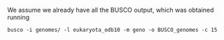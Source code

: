 We assume we already have all the BUSCO output, which was obtained running

```
busco -i genomes/ -l eukaryota_odb10 -m geno -o BUSCO_genomes -c 15 
```

